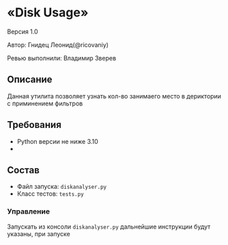 # «Disk Usage»
Версия 1.0

Автор: Гнидец Леонид(@ricovaniy)

Ревью выполнили: Владимир Зверев

## Описание
Данная утилита позволяет узнать кол-во занимаего место в дериктории с приминением фильтров

## Требования
* Python версии не ниже 3.10
* 
## Состав
* Файл запуска: `diskanalyser.py`
* Класс тестов: `tests.py`

### Управление
Запускать из консоли `diskanalyser.py` дальнейшие инструкции будут указаны, при запуске